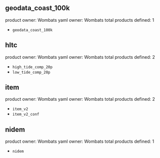 ## geodata_coast_100k
product owner: Wombats
yaml owner: Wombats
total products defined: 1
- `geodata_coast_100k`

## hltc
product owner: Wombats
yaml owner: Wombats
total products defined: 2
- `high_tide_comp_20p`
- `low_tide_comp_20p`

## item
product owner: Wombats
yaml owner: Wombats
total products defined: 2
- `item_v2`
- `item_v2_conf`

## nidem
product owner: Wombats
yaml owner: Wombats
total products defined: 1
- `nidem`
